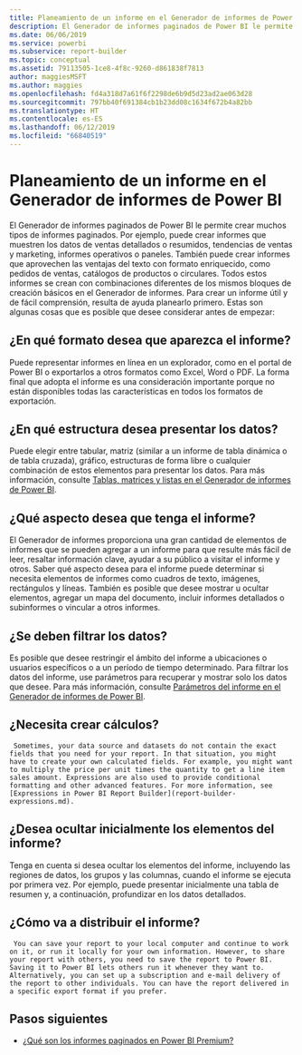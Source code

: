 ```yaml
---
title: Planeamiento de un informe en el Generador de informes de Power BI
description: El Generador de informes paginados de Power BI le permite crear muchos tipos de informes paginados. Para crear un informe útil y de fácil comprensión, resulta de ayuda planearlo primero.
ms.date: 06/06/2019
ms.service: powerbi
ms.subservice: report-builder
ms.topic: conceptual
ms.assetid: 79113505-1ce8-4f8c-9260-d861838f7813
author: maggiesMSFT
ms.author: maggies
ms.openlocfilehash: fd4a318d7a61f6f2298de6b9d5d23ad2ae063d28
ms.sourcegitcommit: 797bb40f691384cb1b23dd08c1634f672b4a82bb
ms.translationtype: HT
ms.contentlocale: es-ES
ms.lasthandoff: 06/12/2019
ms.locfileid: "66840519"
---
```

# <a name="planning-a-report-in-power-bi-report-builder"></a>Planeamiento de un informe en el Generador de informes de Power BI
  El Generador de informes paginados de Power BI le permite crear muchos tipos de informes paginados. Por ejemplo, puede crear informes que muestren los datos de ventas detallados o resumidos, tendencias de ventas y marketing, informes operativos o paneles. También puede crear informes que aprovechen las ventajas del texto con formato enriquecido, como pedidos de ventas, catálogos de productos o circulares. Todos estos informes se crean con combinaciones diferentes de los mismos bloques de creación básicos en el Generador de informes. Para crear un informe útil y de fácil comprensión, resulta de ayuda planearlo primero. Estas son algunas cosas que es posible que desee considerar antes de empezar:  
  
## <a name="in-what-format-do-you-want-the-report-to-appear"></a>¿En qué formato desea que aparezca el informe?
  
Puede representar informes en línea en un explorador, como en el portal de Power BI o exportarlos a otros formatos como Excel, Word o PDF. La forma final que adopta el informe es una consideración importante porque no están disponibles todas las características en todos los formatos de exportación. 
  
## <a name="in-what-structure-do-you-want-to-present-the-data"></a>¿En qué estructura desea presentar los datos?
  
Puede elegir entre tabular, matriz (similar a un informe de tabla dinámica o de tabla cruzada), gráfico, estructuras de forma libre o cualquier combinación de estos elementos para presentar los datos. Para más información, consulte [Tablas, matrices y listas en el Generador de informes de Power BI](report-builder-tables-matrices-lists.md).  
  
## <a name="how-do-you-want-your-report-to-look"></a>¿Qué aspecto desea que tenga el informe?
  
El Generador de informes proporciona una gran cantidad de elementos de informes que se pueden agregar a un informe para que resulte más fácil de leer, resaltar información clave, ayudar a su público a visitar el informe y otros. Saber qué aspecto desea para el informe puede determinar si necesita elementos de informes como cuadros de texto, imágenes, rectángulos y líneas. También es posible que desee mostrar u ocultar elementos, agregar un mapa del documento, incluir informes detallados o subinformes o vincular a otros informes.   
  
## <a name="should-the-data-be-filtered"></a>¿Se deben filtrar los datos?
  
Es posible que desee restringir el ámbito del informe a ubicaciones o usuarios específicos o a un período de tiempo determinado. Para filtrar los datos del informe, use parámetros para recuperar y mostrar solo los datos que desee. Para más información, consulte [Parámetros del informe en el Generador de informes de Power BI](paginated-reports-parameters.md).  
  
## <a name="do-you-need-to-create-calculations"></a>¿Necesita crear cálculos? 
  
     Sometimes, your data source and datasets do not contain the exact fields that you need for your report. In that situation, you might have to create your own calculated fields. For example, you might want to multiply the price per unit times the quantity to get a line item sales amount. Expressions are also used to provide conditional formatting and other advanced features. For more information, see [Expressions in Power BI Report Builder](report-builder-expressions.md).  
  
## <a name="do-you-want-to-hide-report-items-initially"></a>¿Desea ocultar inicialmente los elementos del informe?
  
Tenga en cuenta si desea ocultar los elementos del informe, incluyendo las regiones de datos, los grupos y las columnas, cuando el informe se ejecuta por primera vez. Por ejemplo, puede presentar inicialmente una tabla de resumen y, a continuación, profundizar en los datos detallados. 
  
## <a name="how-are-you-going-to-deliver-your-report"></a>¿Cómo va a distribuir el informe?  
  
     You can save your report to your local computer and continue to work on it, or run it locally for your own information. However, to share your report with others, you need to save the report to Power BI. Saving it to Power BI lets others run it whenever they want to. Alternatively, you can set up a subscription and e-mail delivery of the report to other individuals. You can have the report delivered in a specific export format if you prefer. 
  
## <a name="next-steps"></a>Pasos siguientes

- [¿Qué son los informes paginados en Power BI Premium?](paginated-reports-report-builder-power-bi.md)
